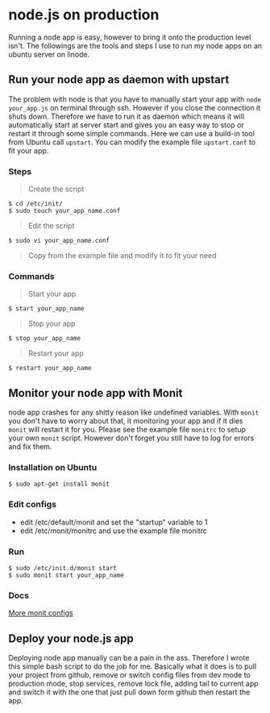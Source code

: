 # node.js on production

Running a node app is easy, however to bring it onto the production level isn't. The followings are the tools and steps I use to run my node apps on an ubuntu server on linode.



## Run your node app as daemon with upstart

The problem with node is that you have to manually start your app with `node your_app.js` on terminal through ssh. However if you close the connection it shuts down. Therefore we have to run it as daemon which means it will automatically start at server start and gives you an easy way to stop or restart it through some simple commands. Here we can use a build-in tool from Ubuntu call `upstart`. You can modify the example file `upstart.conf` to fit your app.

### Steps

> Create the script

    $ cd /etc/init/
    $ sudo touch your_app_name.conf

> Edit the script

    $ sudo vi your_app_name.conf

> Copy from the example file and modify it to fit your need

### Commands

> Start your app

    $ start your_app_name

> Stop your app

    $ stop your_app_name

> Restart your app

    $ restart your_app_name



## Monitor your node app with Monit

node app crashes for any shitty reason like undefined variables. With `monit` you don't have to worry about that, it monitoring your app and if it dies `monit` will restart it for you. Please see the example file `monitrc` to setup your own `monit` script. However don't forget you still have to log for errors and fix them.

### Installation on Ubuntu

    $ sudo apt-get install monit

### Edit configs

- edit /etc/default/monit and set the "startup" variable to 1
- edit /etc/monit/monitrc and use the example file monitrc

### Run

    $ sudo /etc/init.d/monit start
    $ sudo monit start your_app_name

### Docs

[More monit configs](http://portable.easylife.tw/2407#ixzz1co2a6ygK)



## Deploy your node.js app

Deploying node app manually can be a pain in the ass. Therefore I wrote this simple bash script to do the job for me. Basically what it does is to pull your project from github, remove or switch config files from dev mode to production mode, stop services, remove lock file, adding tail to current app and switch it with the one that just pull down form github then restart the app.
